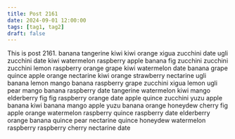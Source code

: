 ```yaml
---
title: Post 2161
date: 2024-09-01 12:00:00
tags: [tag1, tag2]
draft: false
---
```

This is post 2161.
banana
tangerine
kiwi
kiwi
orange
xigua
zucchini
date
ugli
zucchini
date
kiwi
watermelon
raspberry
apple
banana
fig
zucchini
zucchini
zucchini
lemon
raspberry
orange
grape
kiwi
watermelon
date
banana
grape
quince
apple
orange
nectarine
kiwi
orange
strawberry
nectarine
ugli
banana
lemon
mango
banana
raspberry
grape
zucchini
xigua
lemon
ugli
pear
mango
banana
raspberry
date
tangerine
watermelon
kiwi
mango
elderberry
fig
fig
raspberry
orange
date
apple
quince
zucchini
yuzu
apple
banana
kiwi
banana
mango
apple
yuzu
banana
orange
honeydew
cherry
fig
apple
orange
watermelon
raspberry
quince
raspberry
date
elderberry
orange
banana
quince
pear
nectarine
quince
honeydew
watermelon
raspberry
raspberry
cherry
nectarine
date
